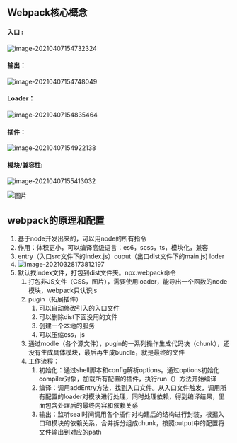 ## Webpack核心概念

#### 入口 :

![image-20210407154732324](C:\Users\Administrator\AppData\Roaming\Typora\typora-user-images\image-20210407154732324.png)

#### 输出：

![image-20210407154748049](C:\Users\Administrator\AppData\Roaming\Typora\typora-user-images\image-20210407154748049.png)

#### Loader：

![image-20210407154835464](C:\Users\Administrator\AppData\Roaming\Typora\typora-user-images\image-20210407154835464.png)

#### 插件：

![image-20210407154922138](C:\Users\Administrator\AppData\Roaming\Typora\typora-user-images\image-20210407154922138.png)

#### 模块/兼容性:

![image-20210407155413032](C:\Users\Administrator\AppData\Roaming\Typora\typora-user-images\image-20210407155413032.png)

![图片](https://mmbiz.qpic.cn/mmbiz_png/gH31uF9VIibTZPrfr0rw0Mz6Nhq3OdRrXozCxRJ1joWsPMIfjF6o8mY9HZPqAKYa1l0nybIScd4RC9oN3PykNJg/640?wx_fmt=png&tp=webp&wxfrom=5&wx_lazy=1&wx_co=1)

## webpack的原理和配置

1. 基于node开发出来的，可以用node的所有指令
2. 作用：体积更小，可以编译高级语言：es6，scss，ts，模块化，兼容
3. entry（入口src文件下的index.js）ouput（出口dist文件下的main.js) loder
4. ![image-20210328173812197](C:\Users\Administrator\AppData\Roaming\Typora\typora-user-images\image-20210328173812197.png)
5. 默认找index文件，打包到dist文件夹。npx.webpack命令
   1. 打包非JS文件（CSS，图片），需要使用loader，能导出一个函数的node模块，webpack只认识js
   2. pugin（拓展插件）
      1. 可以自动修改引入的入口文件
      2. 可以删除dist下面没用的文件
      3. 创建一个本地的服务
      4. 可以压缩css，js
   3. 通过modle（各个源文件），pugin的一系列操作生成代码块（chunk），还没有生成具体模块，最后再生成bundle，就是最终的文件
   4. 工作流程：
      1. 初始化：通过shell脚本和config解析options。通过options初始化compiler对象，加载所有配置的插件，执行run（）方法开始编译
      2. 编译：调用addEntry方法，找到入口文件。从入口文件触发，调用所有配置的loader对模块进行处理，同时处理依赖，得到编译结果，里面包含处理后的最终内容和依赖关系
      3. 输出：监听seal时间调用各个插件对构建后的结构进行封装，根据入口和模块的依赖关系，合并拆分组成chunk，按照output中的配置将文件输出到对应的path